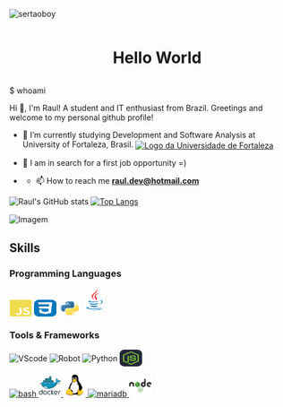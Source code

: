 <p align="left"> <img src="https://komarev.com/ghpvc/?username=sertaoboy&label=Profile%20views&color=0e75b6&style=flat" alt="sertaoboy" /> </p><!--título-->
<div id="user-content-toc">
  <ul align="center">
    <summary><h1 style="display: inline-block">Hello World</h1></summary>
</div>

<!-- Presentation -->
<p>
  $ whoami
  
  Hi 👋, I'm Raul! A student and IT enthusiast from Brazil. Greetings and welcome to my personal github profile!

  - 🌱 I’m currently studying Development and Software Analysis at University of Fortaleza, Brasil. [<img align="center" alt="Logo da Universidade de Fortaleza" height="20" src="https://upload.wikimedia.org/wikipedia/commons/e/e9/Logo_unifor_3.png">](https://www.unifor.br)

  - 🔭 I am in search for a first job opportunity =)
  - - 📫 How to reach me **raul.dev@hotmail.com**
</p>

<!-- Dropdown -->




<!-- GithubStats -->

![Raul's GitHub stats](https://github-readme-stats.vercel.app/api?username=sertaoboy&show_icons=true&theme=github_dark)
[![Top Langs](https://github-readme-stats.vercel.app/api/top-langs/?username=sertaoboy&show_icons=true&theme=github_dark)](https://github.com/sertaoboy/github-readme-stats)


<!-- Portfolio -->


<!-- GIF -->
<p align="left">
  <img align="center" src="https://media1.giphy.com/media/ILW1fbJHW0Ndm/giphy.gif?cid=ecf05e47g34f3jwt27iwgnnsfvnmc2e3k7pzy7h1a8adp5a0&ep=v1_gifs_related&rid=giphy.gif&ct=g" alt="Imagem">
</p>


## Skills
<!-- Skills: Programming Languages -->
  <div style="flex-basis: 48%;">
    <h3>Programming Languages</h3>
    <img align="center" alt="Js" height="30" width="40" src="https://raw.githubusercontent.com/devicons/devicon/master/icons/javascript/javascript-plain.svg">
    <img align="center" alt="Js" height="30" width="40" src="https://raw.githubusercontent.com/tandpfun/skill-icons/e67133bc60d96561bc247dfbc3eece0a897285c8/icons/CSS.svg">
    <img align="center" alt="Python" height="30" width="40" src="https://raw.githubusercontent.com/devicons/devicon/master/icons/python/python-original.svg">
    <a href="https://www.java.com" target="_blank" rel="noreferrer"> <img src="https://raw.githubusercontent.com/devicons/devicon/master/icons/java/java-original.svg" alt="java" width="40" height="40"/> </a> 

  
  <!-- Skills: Tools & Frameworks -->
  <div style="flex-basis: 48%;">
    <h3>Tools & Frameworks</h3>
    <img align="center" alt="VScode" height="30" width="40" src="https://cdn.jsdelivr.net/gh/devicons/devicon/icons/vscode/vscode-original.svg"> 
    <img align="center" alt="Robot" height="30" width="40" src="https://robotframework.org/img/RF.svg">
    <img align="center" alt="Python" height="30" width="40" src="https://raw.githubusercontent.com/tandpfun/skill-icons/e67133bc60d96561bc247dfbc3eece0a897285c8/icons/WebStorm-Dark.svg">
    <img align="center" alt="Robot" height="30" width="40" src="https://raw.githubusercontent.com/tandpfun/skill-icons/e67133bc60d96561bc247dfbc3eece0a897285c8/icons/NodeJS-Dark.svg">
  
  


<p align="left"> <a href="https://www.gnu.org/software/bash/" target="_blank" rel="noreferrer"> <img src="https://www.vectorlogo.zone/logos/gnu_bash/gnu_bash-icon.svg" alt="bash" width="40" height="40"/> </a> <a href="https://www.docker.com/" target="_blank" rel="noreferrer"> <img src="https://raw.githubusercontent.com/devicons/devicon/master/icons/docker/docker-original-wordmark.svg" alt="docker" width="40" height="40"/> </a> <a href="https://www.linux.org/" target="_blank" rel="noreferrer"> <img src="https://raw.githubusercontent.com/devicons/devicon/master/icons/linux/linux-original.svg" alt="linux" width="40" height="40"/> </a> <a href="https://mariadb.org/" target="_blank" rel="noreferrer"> <img src="https://www.vectorlogo.zone/logos/mariadb/mariadb-icon.svg" alt="mariadb" width="40" height="40"/> </a> <a href="https://nodejs.org" target="_blank" rel="noreferrer"> <img src="https://raw.githubusercontent.com/devicons/devicon/master/icons/nodejs/nodejs-original-wordmark.svg" alt="nodejs" width="40" height="40"/> </a> 
  
  <!-- Skills: Libraries -->
